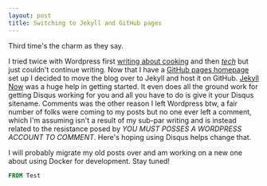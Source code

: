 ```yaml
---
layout: post
title: Switching to Jekyll and GitHub pages
---
```


Third time's the charm as they say. 

I tried twice with Wordpress first [writing about cooking](https://tandoorispring.wordpress.com/) and then [_tech_](https://jarisafi.wordpress.com/) but just couldn't continue writing. Now that I have a [GitHub pages homepage](https://safijari.github.io/) set up I decided to move the blog over to Jekyll and host it on GitHub. [Jekyll Now](http://www.jekyllnow.com/) was a huge help in getting started. It even does all the ground work for getting Disqus working for you and all you have to do is give it your Disqus sitename. Comments was the other reason I left Wordpress btw, a fair number of folks were coming to my posts but no one ever left a comment, which I'm assuming isn't a result of my sub-par writing and is instead related to the resistance posed by _YOU MUST POSSES A WORDPRESS ACCOUNT TO COMMENT_. Here's hoping using Disqus helps change that.

I will probably migrate my old posts over and am working on a new one about using Docker for development. Stay tuned!
```dockerfile
FROM Test
```
